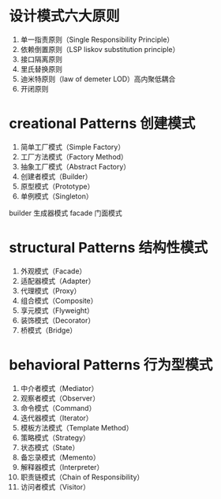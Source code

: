 
# 设计模式六大原则
1. 单一指责原则（Single Responsibility Principle）
2. 依赖倒置原则（LSP liskov substitution principle）
3. 接口隔离原则 
4. 里氏替换原则
5. 迪米特原则（law of demeter LOD）高内聚低耦合
6. 开闭原则

# creational Patterns 创建模式
1. 简单工厂模式（Simple Factory）
2. 工厂方法模式（Factory Method）
3. 抽象工厂模式（Abstract Factory）
4. 创建者模式（Builder）
5. 原型模式（Prototype）
6. 单例模式（Singleton）

builder 生成器模式
facade  门面模式

# structural Patterns 结构性模式
1. 外观模式（Facade）
2. 适配器模式（Adapter）
3. 代理模式（Proxy）
4. 组合模式（Composite）
5. 享元模式（Flyweight）
6. 装饰模式（Decorator）
7. 桥模式（Bridge）

# behavioral Patterns 行为型模式
1. 中介者模式（Mediator）
2. 观察者模式（Observer）
3. 命令模式（Command）
4. 迭代器模式（Iterator）
5. 模板方法模式（Template Method）
6. 策略模式（Strategy）
7. 状态模式（State）
8. 备忘录模式（Memento）
9. 解释器模式（Interpreter）
10. 职责链模式（Chain of Responsibility）
11. 访问者模式（Visitor）
